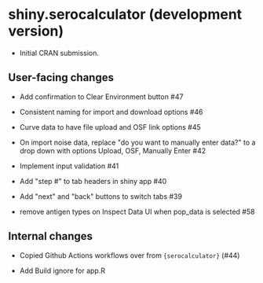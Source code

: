 # shiny.serocalculator (development version)

* Initial CRAN submission.

## User-facing changes

* Add confirmation to Clear Environment button #47

* Consistent naming for import and download options #46

* Curve data to have file upload and OSF link options #45

* On import noise data, replace "do you want to manually enter data?" 
to a drop down with options Upload, OSF, Manually Enter #42

* Implement input validation #41

* Add "step #" to tab headers in shiny app #40

* Add "next" and "back" buttons to switch tabs #39

* remove antigen types on Inspect Data UI when pop_data is selected #58


## Internal changes

* Copied Github Actions workflows over from `{serocalculator}` (#44)

* Add Build ignore for app.R 
